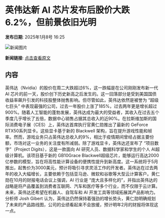 # 英伟达新 AI 芯片发布后股价大跌 6.2%，但前景依旧光明

**发布日期**: 2025年1月8号 16:25

![新闻图片](https://pic.chinaz.com/picmap/201811151633429961_46.jpg)

**新闻链接**: [点击查看原文](https://www.aibase.com/zh/news/14567)

## 内容

英伟达（Nvidia）的股价在周二大跌超过6%，这一跌幅是在公司刚刚发布新一代 AI 芯片的前一天，股价创下历史新高之后发生的。这一回落部分是受到美国国债收益率飙升引发的科技股整体抛售影响。但尽管如此，英伟达依然是被誉为 “超级七巨头” 中表现最强的公司，过去一年股价上涨了185%，过去两年更是增长超过900%。随着人工智能的蓬勃发展，英伟达成为最大的受益者，其收入在过去五个季度几乎增长了五倍，数据中心销售占据其总收入的近90%。在拉斯维加斯的国际消费电子展（CES）上，英伟达首席执行官黄仁勋推出了最新的 GeForce RTX50系列显卡。这些显卡基于新的 Blackwell 架构，旨在提升游戏性能和帧率。然而，游戏业务只占英伟达总收入的9%，相比于疫情期间曾经占据主要份额，市场对这一业务的关注度有所减弱。除了游戏显卡，英伟达还宣布了 “项目数字”（Project Digits），这是一款面向 AI 研究人员、数据科学家和学生的个人 AI超级计算机。该项目基于新的 GB10Grace Blackwell超级芯片，能够运行高达2000亿参数的模型，旨在将高性能计算设备的便携性提升到新高度。这一系统将于5月推出，起售价为3000美元，预计将吸引寻求灵活工作的开发者。英伟达在过去两年的收入大幅增长，主要依赖于包括亚马逊、微软和谷歌等大型云计算客户。黄仁勋在10月的财报电话会议上强调，AI 行业是 “庞大且多样化的”，并指出英伟达的战略是将产品覆盖到消费者互联网、汽车和医疗等多个行业，而不仅限于云计算。未来，英伟达还希望在机器人、自驾车和 AI 开发工具等领域拓展其产品影响力。分析师 Josh Gibert 认为，英伟达仍然保持着强劲的增长势头，黄仁勋明确规划了未来的产品路线图，公司的业绩看起来不会放缓，预计明年2月的财报将体现这一点。
